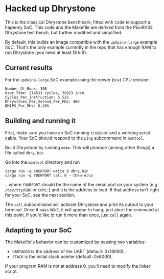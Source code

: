 # Hacked up Dhrystone

This is the classical Dhrystone benchmark, fitted with code to support a hapenny
SoC. This code and the Makefile are derived from the PicoRV32 Dhrystone test
bench, but further modified and simplified.

By default, this builds an image compatible with the `upduino-large` example
SoC. That's the only example currently in the repo that has enough RAM to run
Dhrystone (you need at least 18 kiB).

## Current results

For the `upduino-large` SoC example using the newer (`box`) CPU revision:

```
Number_Of_Runs: 100
User_Time: 214511 cycles, 38823 insn
Cycles_Per_Instruction: 5.525
Dhrystones_Per_Second_Per_MHz: 466
DMIPS_Per_MHz: 0.265
```


## Building and running it

First, make sure you have an SoC running `tinyboot` and a working serial cable.
Your SoC should respond to the `ping` subcommand in `montool`.

Build Dhrystone by running `make`. This will produce (among other things) a file
called `dhry.bin`.

Go into the `montool` directory and run

```
cargo run -q YOURPORT write 0 dhry.bin
cargo run -q YOURPORT call 0 --then-echo
```

...where `YOURPORT` should be the name of the serial port on your system (e.g.
`/dev/ttyUSB0` or `COM1:`) and `0` is the address to load. If that address isn't
right for your SoC, see the next section.

The `call` subcommand will activate Dhrystone and print its output to your
terminal. Once it says `DONE`, it will appear to hang; just abort the command at
this point. If you'd like to run it more than once, just `call` again.


## Adapting to your SoC

The Makefile's behavior can be customized by passing two variables:

- `UARTADDR` is the address of the UART (default: 0x18000).
- `STACK` is the initial stack pointer (default: 0x8000).

If your program RAM is not at address 0, you'll need to modify the linker
script.

